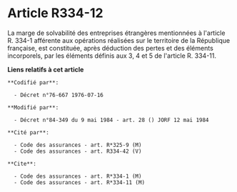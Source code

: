 # Article R334-12

La marge de solvabilité des entreprises étrangères mentionnées à l'article R. 334-1 afférente aux opérations réalisées sur le
territoire de la République française, est constituée, après déduction des pertes et des éléments incorporels, par les
éléments définis aux 3, 4 et 5 de l'article R. 334-11.

**Liens relatifs à cet article**

	**Codifié par**:

	  - Décret n°76-667 1976-07-16

	**Modifié par**:

	  - Décret n°84-349 du 9 mai 1984 - art. 28 () JORF 12 mai 1984

	**Cité par**:

	  - Code des assurances - art. R*325-9 (M)
	  - Code des assurances - art. R334-42 (V)

	**Cite**:

	  - Code des assurances - art. R*334-1 (M)
	  - Code des assurances - art. R*334-11 (M)
